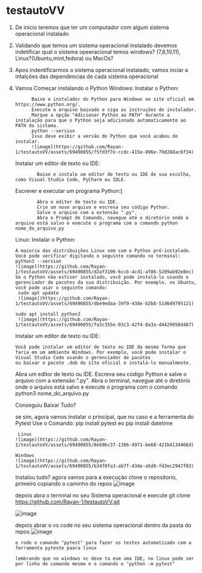 # testautoVV

1. De inicio teremos que ter um computador com algum sistema operacional instalado
2. Validando que temos um sistema operacional instalado devemos indetificar qual o sistema opeeracional temos windows? (7,8,10,11), Linux?(Ubuntu,mint,fedora) ou MacOs?
3. Apos indentificarmos o sistema operacional instalado, vamos inciar a intalções das dependencias de cada sistema operacional
4. Vamos Começar instalando o Python
   Windows:
     Instalar o Python:

             Baixe o instalador do Python para Windows no site oficial em https://www.python.org/.
             Execute o arquivo baixado e siga as instruções do instalador.
             Marque a opção "Adicionar Python ao PATH" durante a instalação para que o Python seja adicionado automaticamente ao PATH do sistema.
             python --version
             Isso deve exibir a versão do Python que você acabou de instalar.
             ![image](https://github.com/Rayan-1/testautoVV/assets/69490855/f5fd3f7e-ccdc-415e-896e-79d288ac6f34)
   Instalar um editor de texto ou IDE:

               Baixe e instale um editor de texto ou IDE de sua escolha, como Visual Studio Code, PyCharm ou IDLE.
   Escrever e executar um programa Python:]
   
               Abra o editor de texto ou IDE.
               Crie um novo arquivo e escreva seu código Python.
               Salve o arquivo com a extensão ".py".
               Abra o Prompt de Comando, navegue até o diretório onde o arquivo está salvo e execute o programa com o comando python nome_do_arquivo.py
   Linux:
      Instalar o Python:

       A maioria das distribuições Linux vem com o Python pré-instalado. Você pode verificar digitando o seguinte comando no terminal:
       python3 --version
       ![image](https://github.com/Rayan-1/testautoVV/assets/69490855/d2af3196-6ccb-4cd1-af86-5209ab92e8ec)
       Se o Python não estiver instalado, você pode instalá-lo usando o gerenciador de pacotes da sua distribuição. Por exemplo, no Ubuntu, você pode usar o seguinte comando:
        sudo apt update
        ![image](https://github.com/Rayan-1/testautoVV/assets/69490855/dbe9edaa-39f9-438e-b2b8-51d649795121)

       sudo apt install python3
        ![image](https://github.com/Rayan-1/testautoVV/assets/69490855/fa3c355e-03c3-42f4-8a3a-d4429058d487)

     Instalar um editor de texto ou IDE:

       Você pode instalar um editor de texto ou IDE da mesma forma que faria em um ambiente Windows. Por exemplo, você pode instalar o Visual Studio Code usando o gerenciador de pacotes 
       ou baixar o pacote .deb do site oficial e instalá-lo manualmente.
   
     Abra um editor de texto ou IDE.
           Escreva seu código Python e salve o arquivo com a extensão ".py".
           Abra o terminal, navegue até o diretório onde o arquivo está salvo e execute o programa com o comando python3 nome_do_arquivo.py

     Conseguiu Baixar Tudo?

     se sim, agora vamos instalar o principal, que no caso e a ferramenta do Pytest
     Use o Comando:
       pip install pytest eo pip install datetime
       
        Linux
       ![image](https://github.com/Rayan-1/testautoVV/assets/69490855/0eb9bc37-1386-4971-be68-421b4134466d)

       Windows
       ![image](https://github.com/Rayan-1/testautoVV/assets/69490855/b34f0fa3-ab7f-434e-a5d0-fd3ec2947f83)

   Instalou tudo?
   agora vamos para a execução
   clone o repositorio, primeiro copiando o caminho do repos
   ![image](https://github.com/Rayan-1/testautoVV/assets/69490855/6d2ab339-cbd9-4008-938c-176198b53c79)

   depois abra o terminal no seu Sistema operacional e execute
   git clone https://github.com/Rayan-1/testautoVV.git

   ![image](https://github.com/Rayan-1/testautoVV/assets/69490855/c85a8d7c-0adb-4b09-9f2a-ea0522d1deab)

   depois abrar o vs code no seu sistema operacional dentro da pasta do repos
   ![image](https://github.com/Rayan-1/testautoVV/assets/69490855/4a986de6-a3a9-42b3-b846-a772bc03ee24)

   
       e rode o comando "pytest" para fazer os testes automatizado com a ferramenta pyteste paara linux

       lembrando que no windows vc deve ta eum uma IDE, no linux pode ser por linha de comando mesmo e o comando e "python -m pytest"




 
   



       




   
